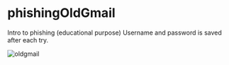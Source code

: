 # phishingOldGmail
Intro to phishing (educational purpose)
Username and password is saved after each try. 

![oldgmail](https://user-images.githubusercontent.com/28048969/77811207-37669b80-7099-11ea-935b-fe1e196e3b38.PNG)
